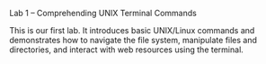 Lab 1 – Comprehending UNIX Terminal Commands

This is our first lab. It introduces basic UNIX/Linux commands and demonstrates how to navigate the file system, manipulate files and directories, and interact with web resources using the terminal.
